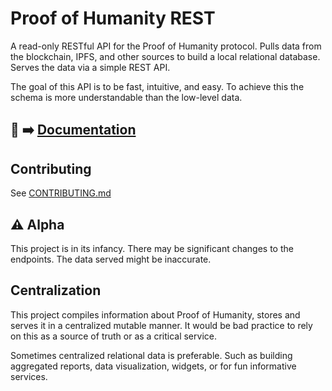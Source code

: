 # Proof of Humanity REST

A read-only RESTful API for the Proof of Humanity protocol. Pulls data from the blockchain, IPFS, and other sources to build a local relational database. Serves the data via a simple REST API.

The goal of this API is to be fast, intuitive, and easy. To achieve this the schema is more understandable than the low-level data.

## 📖 ➡️ [Documentation](https://api.poh.dev/docs)

## Contributing

See [CONTRIBUTING.md](CONTRIBUTING.md)

## ⚠️ Alpha

This project is in its infancy. There may be significant changes to the endpoints. The data served might be inaccurate.

## Centralization

This project compiles information about Proof of Humanity, stores and serves it in a centralized mutable manner. It would be bad practice to rely on this as a source of truth or as a critical service.

Sometimes centralized relational data is preferable. Such as building aggregated reports, data visualization, widgets, or for fun informative services.
